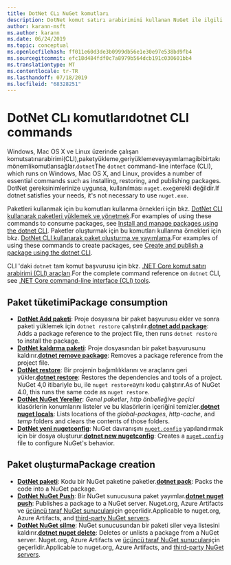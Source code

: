```yaml
---
title: DotNet CLı NuGet komutları
description: DotNet komut satırı arabirimini kullanan NuGet ile ilgili komutlar için kısa bir başvuru.
author: karann-msft
ms.author: karann
ms.date: 06/24/2019
ms.topic: conceptual
ms.openlocfilehash: ff011e60d3de3b0999db56e1e30e97e538bd9fb4
ms.sourcegitcommit: efc18d484fdf0c7a8979b564dcb191c030601bb4
ms.translationtype: MT
ms.contentlocale: tr-TR
ms.lasthandoff: 07/18/2019
ms.locfileid: "68328251"
---
```

# <a name="dotnet-cli-commands"></a><span data-ttu-id="464c3-103">DotNet CLı komutları</span><span class="sxs-lookup"><span data-stu-id="464c3-103">dotnet CLI commands</span></span>

<span data-ttu-id="464c3-104">Windows, Mac OS X ve Linux üzerinde çalışan komutsatırıarabirimi(CLI),paketyükleme,geriyüklemeveyayımlamagibibirtakımönemlikomutlarısağlar.`dotnet`</span><span class="sxs-lookup"><span data-stu-id="464c3-104">The `dotnet` command-line interface (CLI), which runs on Windows, Mac OS X, and Linux, provides a number of essential commands such as installing, restoring, and publishing packages.</span></span> <span data-ttu-id="464c3-105">DotNet gereksinimlerinize uygunsa, kullanılması `nuget.exe`gerekli değildir.</span><span class="sxs-lookup"><span data-stu-id="464c3-105">If dotnet satisfies your needs, it's not necessary to use `nuget.exe`.</span></span>

<span data-ttu-id="464c3-106">Paketleri kullanmak için bu komutları kullanma örnekleri için bkz. [DotNet CLI kullanarak paketleri yüklemek ve yönetmek](../consume-packages/install-use-packages-dotnet-cli.md).</span><span class="sxs-lookup"><span data-stu-id="464c3-106">For examples of using these commands to consume packages, see [Install and manage packages using the dotnet CLI](../consume-packages/install-use-packages-dotnet-cli.md).</span></span> <span data-ttu-id="464c3-107">Paketler oluşturmak için bu komutları kullanma örnekleri için bkz. [DotNet CLI kullanarak paket oluşturma ve yayımlama](../quickstart/create-and-publish-a-package-using-the-dotnet-cli.md).</span><span class="sxs-lookup"><span data-stu-id="464c3-107">For examples of using these commands to create packages, see [Create and publish a package using the dotnet CLI](../quickstart/create-and-publish-a-package-using-the-dotnet-cli.md).</span></span>

<span data-ttu-id="464c3-108">CLI 'daki `dotnet` tam komut başvurusu için bkz. [.NET Core komut satırı arabirimi (CLI) araçları](/dotnet/core/tools/?tabs=netcore2x).</span><span class="sxs-lookup"><span data-stu-id="464c3-108">For the complete command reference on `dotnet` CLI, see [.NET Core command-line interface (CLI) tools](/dotnet/core/tools/?tabs=netcore2x).</span></span>

## <a name="package-consumption"></a><span data-ttu-id="464c3-109">Paket tüketimi</span><span class="sxs-lookup"><span data-stu-id="464c3-109">Package consumption</span></span>

- <span data-ttu-id="464c3-110">[**DotNet Add paketi**](/dotnet/core/tools/dotnet-add-package): Proje dosyasına bir paket başvurusu ekler ve sonra paketi yüklemek için `dotnet restore` çalıştırılır.</span><span class="sxs-lookup"><span data-stu-id="464c3-110">[**dotnet add package**](/dotnet/core/tools/dotnet-add-package): Adds a package reference to the project file, then runs `dotnet restore` to install the package.</span></span>
- <span data-ttu-id="464c3-111">[**DotNet kaldırma paketi**](/dotnet/core/tools/dotnet-remove-package): Proje dosyasından bir paket başvurusunu kaldırır.</span><span class="sxs-lookup"><span data-stu-id="464c3-111">[**dotnet remove package**](/dotnet/core/tools/dotnet-remove-package): Removes a package reference from the project file.</span></span>
- <span data-ttu-id="464c3-112">[**DotNet restore**](/dotnet/core/tools/dotnet-restore?tabs=netcore2x): Bir projenin bağımlılıklarını ve araçlarını geri yükler.</span><span class="sxs-lookup"><span data-stu-id="464c3-112">[**dotnet restore**](/dotnet/core/tools/dotnet-restore?tabs=netcore2x): Restores the dependencies and tools of a project.</span></span> <span data-ttu-id="464c3-113">NuGet 4,0 itibariyle bu, ile `nuget restore`aynı kodu çalıştırır.</span><span class="sxs-lookup"><span data-stu-id="464c3-113">As of NuGet 4.0, this runs the same code as `nuget restore`.</span></span>
- <span data-ttu-id="464c3-114">[**DotNet NuGet Yereller**](/dotnet/core/tools/dotnet-nuget-locals): *Genel paketler*, *http önbelleği*ve *geçici* klasörlerin konumlarını listeler ve bu klasörlerin içeriğini temizler.</span><span class="sxs-lookup"><span data-stu-id="464c3-114">[**dotnet nuget locals**](/dotnet/core/tools/dotnet-nuget-locals): Lists locations of the *global-packages*, *http-cache*, and *temp* folders and clears the contents of those folders.</span></span>
- <span data-ttu-id="464c3-115">[**DotNet yeni nugetconfig**](/dotnet/core/tools/dotnet-new): NuGet davranışını [`nuget.config`](../reference/nuget-config-file.md) yapılandırmak için bir dosya oluşturur.</span><span class="sxs-lookup"><span data-stu-id="464c3-115">[**dotnet new nugetconfig**](/dotnet/core/tools/dotnet-new): Creates a [`nuget.config`](../reference/nuget-config-file.md) file to configure NuGet's behavior.</span></span>

## <a name="package-creation"></a><span data-ttu-id="464c3-116">Paket oluşturma</span><span class="sxs-lookup"><span data-stu-id="464c3-116">Package creation</span></span>

- <span data-ttu-id="464c3-117">[**DotNet paketi**](/dotnet/core/tools/dotnet-pack?tabs=netcore2x): Kodu bir NuGet paketine paketler.</span><span class="sxs-lookup"><span data-stu-id="464c3-117">[**dotnet pack**](/dotnet/core/tools/dotnet-pack?tabs=netcore2x): Packs the code into a NuGet package.</span></span>
- <span data-ttu-id="464c3-118">[**DotNet NuGet Push**](/dotnet/core/tools/dotnet-nuget-push): Bir NuGet sunucusuna paket yayımlar.</span><span class="sxs-lookup"><span data-stu-id="464c3-118">[**dotnet nuget push**](/dotnet/core/tools/dotnet-nuget-push): Publishes a package to a NuGet server.</span></span> <span data-ttu-id="464c3-119">Nuget.org, Azure Artifacts ve [üçüncü taraf NuGet sunucuları](../hosting-packages/overview.md)için geçerlidir.</span><span class="sxs-lookup"><span data-stu-id="464c3-119">Applicable to nuget.org, Azure Artifacts, and [third-party NuGet servers](../hosting-packages/overview.md).</span></span>
- <span data-ttu-id="464c3-120">[**DotNet NuGet silme**](/dotnet/core/tools/dotnet-nuget-delete): NuGet sunucusundan bir paketi siler veya listesini kaldırır.</span><span class="sxs-lookup"><span data-stu-id="464c3-120">[**dotnet nuget delete**](/dotnet/core/tools/dotnet-nuget-delete): Deletes or unlists a package from a NuGet server.</span></span> <span data-ttu-id="464c3-121">Nuget.org, Azure Artifacts ve [üçüncü taraf NuGet sunucuları](../hosting-packages/overview.md)için geçerlidir.</span><span class="sxs-lookup"><span data-stu-id="464c3-121">Applicable to nuget.org, Azure Artifacts, and [third-party NuGet servers](../hosting-packages/overview.md).</span></span>
